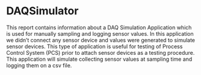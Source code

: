 # DAQSimulator
This report contains information about a DAQ Simulation Application which is used for manually sampling and logging sensor values. In this application we didn’t connect any sensor device and values were generated to simulate sensor devices. This type of application is useful for testing of Process Control System (PCS) prior to attach sensor devices as a testing procedure. This application will simulate collecting sensor values at sampling time and logging them on a csv file.
